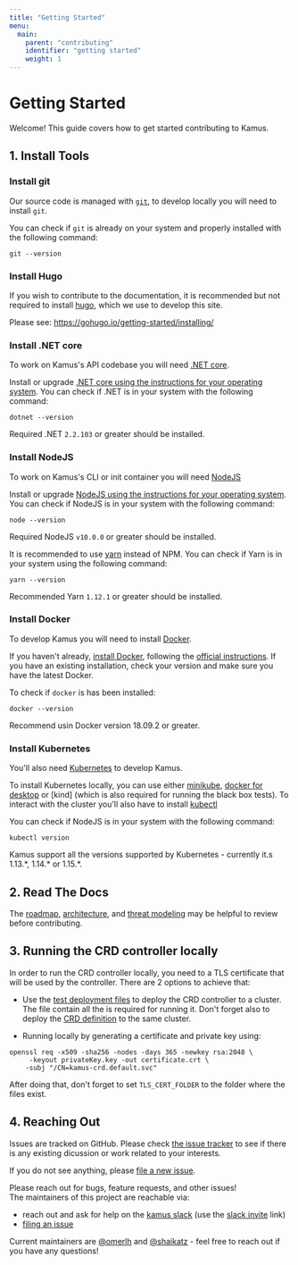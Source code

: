 ```yaml
---
title: "Getting Started"
menu:
  main:
    parent: "contributing"
    identifier: "getting started"
    weight: 1
---
```

# Getting Started

Welcome! This guide covers how to get started contributing to Kamus.

## 1. Install Tools

### Install git

Our source code is managed with [`git`][git], to develop locally you
will need to install `git`.

You can check if `git` is already on your system and properly installed with 
the following command:

```
git --version
```

### Install Hugo

If you wish to contribute to the documentation, it is recommended but not 
required to install [hugo], which we use to develop this site.

Please see: https://gohugo.io/getting-started/installing/


### Install .NET core

To work on Kamus's API codebase you will need [.NET core].

Install or upgrade [.NET core using the instructions for your operating system][.NET core].
You can check if .NET is in your system with the following command:

```
dotnet --version
```

Required .NET `2.2.103` or greater should be installed. 

### Install NodeJS

To work on Kamus's CLI or init container you will need [NodeJS]

Install or upgrade [NodeJS using the instructions for your operating system][NodeJS].
You can check if NodeJS is in your system with the following command:

```
node --version
```

Required NodeJS `v10.0.0` or greater should be installed. 

It is recommended to use [yarn] instead of NPM. 
You can check if Yarn is in your system using the following command:

```
yarn --version
```

Recommended Yarn `1.12.1` or greater should be installed. 

### Install Docker

To develop Kamus you will need to install [Docker][docker].

If you haven't already, [install Docker][install docker], following the
[official instructions][install docker].
If you have an existing installation, check your version and make sure you have
the latest Docker.

To check if `docker` is has been installed:
```
docker --version
```
Recommend usin Docker version 18.09.2 or greater.

### Install Kubernetes

You'll also need [Kubernetes] to develop Kamus.

To install Kubernetes locally, you can use either [minikube], [docker for desktop] or [kind] (which is also required for running the black box tests).
To interact with the cluster you'll also have to install [kubectl]

You can check if NodeJS is in your system with the following command:

```
kubectl version
```

Kamus support all the versions supported by Kubernetes - currently it.s 1.13.\*, 1.14.\* or 1.15.\*.

## 2. Read The Docs 

The [roadmap], [architecture], and [threat modeling]
may be helpful to review before contributing.

## 3. Running the CRD controller locally
In order to run the CRD controller locally, you need to a TLS certificate that will be used by the controller.
There are 2 options to achieve that:

* Use the [test deployment files](https://github.com/Soluto/kamus/blob/master/tests/crd-controller/deployment.yaml) to deploy the CRD controller to a cluster. The file contain all the is required for running it. Don't forget also to deploy the [CRD definition](https://github.com/Soluto/kamus/blob/master/tests/crd-controller/crd.yaml) to the same cluster.

* Running locally by generating a certificate and private key using:
```
openssl req -x509 -sha256 -nodes -days 365 -newkey rsa:2048 \
     -keyout privateKey.key -out certificate.crt \
    -subj "/CN=kamus-crd.default.svc"
```
After doing that, don't forget to set `TLS_CERT_FOLDER` to the folder where the files exist. 

## 4. Reaching Out

Issues are tracked on GitHub. Please check [the issue tracker][issues] to see
if there is any existing dicussion or work related to your interests.

If you do not see anything, please [file a new issue][file an issue].

Please reach out for bugs, feature requests, and other issues!  
The maintainers of this project are reachable via:

- reach out and ask for help on the [kamus slack][kamus slack] (use the [slack invite] link)
- [filing an issue][file an issue]



Current maintainers are [@omerlh] and [@shaikatz] - feel free to
reach out if you have any questions!

[git]: https://git-scm.com/
[hugo]: https://gohugo.io
[roadmap]: /docs/contributing/roadmap
[architecture]: /docs/threatmodeling/architecture
[threat modeling]: /docs/threatmodeling/threats_controls
[github]: https://github.com/
[.NET core]: https://dotnet.microsoft.com/download
[NodeJS]: https://nodejs.org/en/download/
[yarn]: https://yarnpkg.com/lang/en/docs/install/
[docker]: https://www.docker.com/
[install docker]: https://docs.docker.com/install/#supported-platforms
[Kubernetes]: https://kubernetes.io
[minikube]: https://kubernetes.io/docs/tasks/tools/install-minikube/
[docker for desktop]: https://docs.docker.com/docker-for-mac/#kubernetes
[kubectl]: https://kubernetes.io/docs/tasks/tools/install-kubectl/
[community]: https://github.com/kubernetes/community
[contributor]: https://github.com/kubernetes/community/blob/master/contributors/guide/README.md
[issues]: https://github.com/Soluto/Kamus/issues
[file an issue]: https://github.com/Soluto/Kamus/issues/new
[kamus slack]: http://k8s-kamus.slack.io/
[slack invite]: https://join.slack.com/t/k8s-kamus/shared_invite/enQtNTQwMjc2MzIxMTM3LTgyYTcwMTUxZjJhN2JiMTljMjNmOTBmYjEyNWNmZTRiNjVhNTUyYjMwZDQ0YWQ3Y2FmMTBlODA5MzFlYjYyNWE
[@omerlh]: https://github.com/omerlh
[@shaikatz]: https://github.com/shaikatz